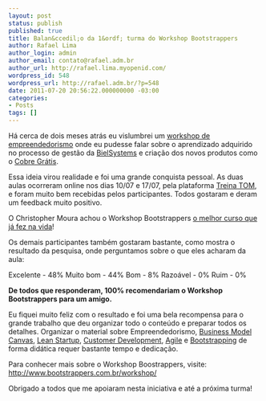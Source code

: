 ```yaml
---
layout: post
status: publish
published: true
title: Balan&ccedil;o da 1&ordf; turma do Workshop Bootstrappers
author: Rafael Lima
author_login: admin
author_email: contato@rafael.adm.br
author_url: http://rafael.lima.myopenid.com/
wordpress_id: 548
wordpress_url: http://rafael.adm.br/?p=548
date: 2011-07-20 20:56:22.000000000 -03:00
categories:
- Posts
tags: []
---
```

H&aacute; cerca de dois meses atr&aacute;s eu vislumbrei um <a href="http://bootstrappers.com.br/workshop">workshop de empreendedorismo</a> onde eu pudesse falar sobre o aprendizado adquirido no processo de gest&atilde;o da <a href="http://bielsystems.com.br">BielSystems</a> e cria&ccedil;&atilde;o dos novos produtos como o <a href="http://cobregratis.com.br">Cobre Gr&aacute;tis</a>.

Essa ideia virou realidade e foi uma grande conquista pessoal. As duas aulas ocorreram online nos dias 10/07 e 17/07, pela plataforma <a href="http://www.treinatom.com.br/pt/">Treina TOM</a>, e foram muito bem recebidas pelos participantes. Todos gostaram e deram um feedback muito positivo.

O Christopher Moura achou o Workshop Bootstrappers <a href="http://twitter.com/#!/christopher78/statuses/92642516649787392">o melhor curso que j&aacute; fez na vida</a>!

Os demais participantes tamb&eacute;m gostaram bastante, como mostra o resultado da pesquisa, onde perguntamos sobre o que eles acharam da aula:

Excelente - 48%
Muito bom - 44%
Bom - 8%
Razo&aacute;vel - 0%
Ruim - 0%

<strong>De todos que responderam, 100% recomendariam o Workshop Bootstrappers para um amigo.</strong>

Eu fiquei muito feliz com o resultado e foi uma bela recompensa para o grande trabalho que deu organizar todo o conte&uacute;do e preparar todos os detalhes. Organizar o material sobre Empreendedorismo, <a href="http://en.wikipedia.org/wiki/Business_Model_Canvas">Business Model Canvas</a>, <a href="http://www.startuplessonslearned.com/2008/09/lean-startup.html">Lean Startup</a>, <a href="http://www.startuplessonslearned.com/2008/11/what-is-customer-development.html">Customer Development</a>, <a href="http://en.wikipedia.org/wiki/Agile_development">Agile</a> e <a href="http://rafael.adm.br/p/o-que-e-bootstrapping/">Bootstrapping</a> de forma did&aacute;tica requer bastante tempo e dedica&ccedil;&atilde;o.

Para conhecer mais sobre o Workshop Boostrappers, visite: <a href="http://www.bootstrappers.com.br/workshop/">http://www.bootstrappers.com.br/workshop/</a> 

Obrigado a todos que me apoiaram nesta iniciativa e at&eacute; a pr&oacute;xima turma!
